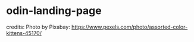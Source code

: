 # odin-landing-page
credits:
Photo by Pixabay: https://www.pexels.com/photo/assorted-color-kittens-45170/
